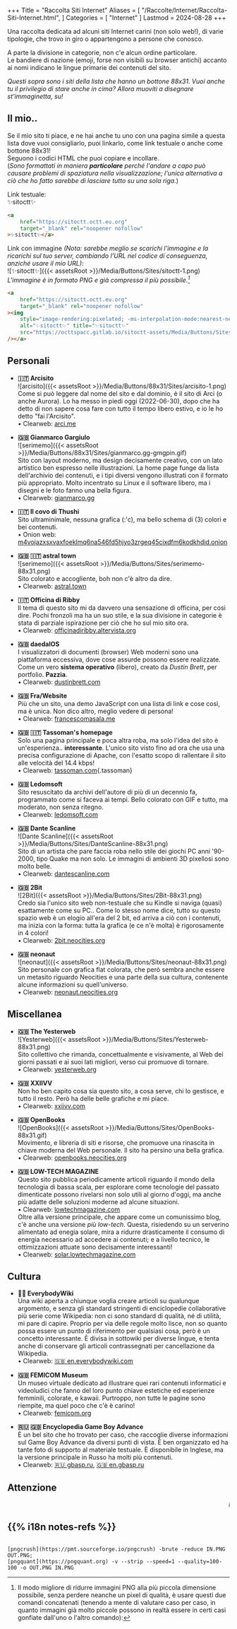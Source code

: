 +++
Title = "Raccolta Siti Internet"
Aliases = [
  "/Raccolte/Internet/Raccolta-Siti-Internet.html",
]
Categories = [ "Internet" ]
Lastmod = 2024-08-28
+++

Una raccolta dedicata ad alcuni siti Internet carini (non solo web!), di varie tipologie, che trovo in giro o appartengono a persone che conosco.

A parte la divisione in categorie, non c'e alcun ordine particolare.  
Le bandiere di nazione (emoji, forse non visibili su browser antichi) accanto ai nomi indicano le lingue primarie dei contenuti del sito.

<div markdown="1" id="SitesList" class="NoImgCenter NoLinkLink ImgShiftedH Pixelated">

<!-- <marquee markdown="1">

[![✨sitoctt✨]({{< assetsRoot >}}/Media/Buttons/Sites/sitoctt-1.png)](#-Il-mio)&nbsp;
[![serimemo]({{< assetsRoot >}}/Media/Buttons/Sites/serimemo-88x31.png)](#-s-a-1)&nbsp;
[![Dante Scanline]({{< assetsRoot >}}/Media/Buttons/Sites/DanteScanline-88x31.png)](#-s-a-2)&nbsp;
[![2Bit]({{< assetsRoot >}}/Media/Buttons/Sites/2Bit-88x31.png)](#-s-a-3)&nbsp;
[![neonaut]({{< assetsRoot >}}/Media/Buttons/Sites/neonaut-88x31.png)](#-s-a-4)&nbsp;
[![Yesterweb]({{< assetsRoot >}}/Media/Buttons/Sites/Yesterweb-88x31.png)](#-s-a-5)&nbsp;
[![OpenBooks]({{< assetsRoot >}}/Media/Buttons/Sites/OpenBooks-88x31.gif)](#-s-a-6)&nbsp;

</marquee> -->

_Questi sopra sono i siti della lista che hanno un bottone 88x31. Vuoi anche tu il privilegio di stare anche in cima? Allora muoviti a disegnare st'immaginetta, su!_

## Il mio..

Se il mio sito ti piace, e ne hai anche tu uno con una pagina simile a questa lista dove vuoi consigliarlo, puoi linkarlo, come link testuale o anche come bottone 88x31!  
Seguono i codici HTML che puoi copiare e incollare.  
(_Sono formattati in maniera **particolare** perché l'andare a capo può causare problemi di spaziatura nella visualizzazione; l'unica alternativa a ciò che ho fatto sarebbe di lasciare tutto su una sola riga._)

Link testuale:  
✨sitoctt✨  
```html
<a
	href="https://sitoctt.octt.eu.org"
	target="_blank" rel="noopener nofollow"
>✨sitoctt✨</a>
```

Link con immagine _(Nota: sarebbe meglio se scarichi l'immagine e la ricarichi sul tuo server, cambiando l'URL nel codice di conseguenza, anziché usare il mio URL)_:  
![✨sitoctt✨]({{< assetsRoot >}}/Media/Buttons/Sites/sitoctt-1.png)  
_L'immagine è in formato PNG e già compressa il più possibile.[^Comandi di Compressione PNG Lossless]_  
```html
<a
	href="https://sitoctt.octt.eu.org"
	target="_blank" rel="noopener nofollow"
><img
	style="image-rendering:pixelated; -ms-interpolation-mode:nearest-neighbor;"
	alt="✨sitoctt✨" title="✨sitoctt✨"
	src="https://octtspacc.gitlab.io/sitoctt-assets/Media/Buttons/Sites/sitoctt-1.png"
/></a>
```

## Personali

- **🇮🇹 Arcisito**  
![arcisito]({{< assetsRoot >}}/Media/Buttons/88x31/Sites/arcisito-1.png)  
Come si può leggere dal nome del sito e dal dominio, è il sito di Arci (o anche Aurora). Lo ha messo in piedi oggi (2022-06-30), dopo che ha detto di non sapere cosa fare con tutto il tempo libero estivo, e io le ho detto "fai l'Arcisito".  
	• Clearweb: [arci.me](https://arci.me) <!-- [auroraviola.eu.org](https://auroraviola.eu.org) -->

- **🇬🇧️ Gianmarco Gargiulo**  
![serimemo]({{< assetsRoot >}}/Media/Buttons/88x31/Sites/gianmarco.gg-gmgpin.gif)  
Sito con layout moderno, ma design decisamente creativo, con un lato artistico ben espresso nelle illustrazioni. La home page funge da lista dell'archivio dei contenuti, e i tipi diversi vengono illustrati con il formato più appropriato. Molto incentrato su Linux e il software libero, ma i disegni e le foto fanno una bella figura.  
	• Clearweb: [gianmarco.gg](https://gianmarco.gg)

- **🇮🇹 Il covo di Thushi**  
Sito ultraminimale, nessuna grafica (:'c), ma bello schema di (3) colori e bei contenuti.  
	• Onion web: [m4vojazxsxvaxfoeklmq6na546fd5hjyo3zrgeq45cixdfm6kodkhdid.onion](http://m4vojazxsxvaxfoeklmq6na546fd5hjyo3zrgeq45cixdfm6kodkhdid.onion)

- <b id="-s-a-1">🇬🇧 🇮🇹 astral town</b>  
![serimemo]({{< assetsRoot >}}/Media/Buttons/Sites/serimemo-88x31.png)  
Sito colorato e accogliente, boh non c'è altro da dire.  
	• Clearweb: [astral.town](https://astral.town)

- **🇮🇹 Officina di Ribby**  
Il tema di questo sito mi da davvero una sensazione di officina, per così dire. Pochi fronzoli ma ha un suo stile, e la sua divisione in categorie è stata di parziale ispirazione per ciò che ho sul mio sito ora.  
	• Clearweb: [officinadiribby.altervista.org](https://officinadiribby.altervista.org)

- **🇬🇧 daedalOS**  
I visualizzatori di documenti (browser) Web moderni sono una piattaforma eccessiva, dove cose assurde possono essere realizzate. Come un vero **sistema operativo** (libero), creato da _Dustin Brett_, per portfolio. **Pazzia**.  
	• Clearweb: [dustinbrett.com](https://dustinbrett.com)

- **🇬🇧 Fra/Website**  
Più che un sito, una demo JavaScript con una lista di link e cose così, ma è unica. Non dico altro, meglio vedere di persona!  
	• Clearweb: [francescomasala.me](https://francescomasala.me)

- **🇬🇧 🇮🇹 Tassoman's homepage**  
Solo una pagina principale e poca altra roba, ma solo l'idea del sito è un'esperienza.. **interessante**. L'unico sito visto fino ad ora che usa una precisa configurazione di Apache, con l'esatto scopo di rallentare il sito alle velocità del 14.4 kbps!  
	• Clearweb: [tassoman.com](https://tassoman.com){.tassoman}

- **🇬🇧 Ledomsoft**  
Sito resuscitato da archivi dell'autore di più di un decennio fa, programmato come si faceva ai tempi. Bello colorato con GIF e tutto, ma moderato, non senza ritegno.  
	• Clearweb: [ledomsoft.com](https://ledomsoft.com)

- <b id="-s-a-2">🇬🇧 Dante Scanline</b>  
![Dante Scanline]({{< assetsRoot >}}/Media/Buttons/Sites/DanteScanline-88x31.png)  
Sito di un artista che pare faccia roba nello stile dei giochi PC anni '90-2000, tipo Quake ma non solo. Le immagini di ambienti 3D pixellosi sono molto belle.  
	• Clearweb: [dantescanline.com](https://dantescanline.com)

- <b id="-s-a-3">🇬🇧 2Bit</b>  
![2Bit]({{< assetsRoot >}}/Media/Buttons/Sites/2Bit-88x31.png)  
Credo sia l'unico sito web non-testuale che su Kindle si naviga (quasi) esattamente come su PC.. Come lo stesso nome dice, tutto su questo spazio web è un elogio all'era del 2 bit, ed arriva a ciò con i contenuti, ma inizia con la forma: tutta la grafica (e ce n'è molta) è rigorosamente in 4 colori!  
	• Clearweb: [2bit.neocities.org](https://2bit.neocities.org)

- <b id="-s-a-4">🇬🇧 neonaut</b>  
![neonaut]({{< assetsRoot >}}/Media/Buttons/Sites/neonaut-88x31.png)  
Sito personale con grafica flat colorata, che però sembra anche essere un metasito riguardo Neocities e una parte della sua cultura, contenente alcune informazioni su quell'universo.  
	• Clearweb: [neonaut.neocities.org](https://neonaut.neocities.org)

## Miscellanea

- <b id="-s-a-5">🇬🇧 The Yesterweb</b>  
![Yesterweb]({{< assetsRoot >}}/Media/Buttons/Sites/Yesterweb-88x31.png)  
Sito collettivo che rimanda, concettualmente e visivamente, al Web dei giorni passati e ai suoi lati migliori, verso cui promuove di tornare.  
	• Clearweb: [yesterweb.org](https://yesterweb.org)

- **🇬🇧 XXIIVV**  
Non ho ben capito cosa sia questo sito, a cosa serve, chi lo gestisce, e tutto il resto. Però ha delle belle grafiche e mi piace.  
	• Clearweb: [xxiivv.com](https://xxiivv.com)

- <b id="-s-a-6">🇬🇧 OpenBooks</b>  
![OpenBooks]({{< assetsRoot >}}/Media/Buttons/Sites/OpenBooks-88x31.gif)  
Movimento, e libreria di siti e risorse, che promuove una rinascita in chiave moderna del Web personale. Il sito ha persino una bella grafica.  
	• Clearweb: [openbooks.neocities.org](https://openbooks.neocities.org)

- **🇬🇧 LOW-TECH MAGAZINE**  
Questo sito pubblica periodicamente articoli riguardo il mondo della tecnologia di bassa scala, per esplorare come tecnologie del passato dimenticate possono rivelarsi non solo utili al giorno d'oggi, ma anche più adatte delle soluzioni moderne ad alcune situazioni.  
	• Clearweb: [lowtechmagazine.com](https://lowtechmagazine.com)  
Oltre alla versione principale, che appare come un comunissimo blog, c'è anche una versione _più low-tech_. Questa, risiedendo su un serverino alimentato ad enegia solare, mira a ridurre drasticamente il consumo di energia necessario ad accedere ai contenuti; e a livello tecnico, le ottimizzazioni attuate sono decisamente interessanti!  
	• Clearweb: [solar.lowtechmagazine.com](https://solar.lowtechmagazine.com)

## Cultura

- **🏳️‍🌈 EverybodyWiki**  
Una wiki aperta a chiunque voglia creare articoli su qualunque argomento, e senza gli standard stringenti di enciclopedie collaborative più serie come Wikipedia: non ci sono standard di qualità, né di utilità, mi pare di capire. Proprio per via delle regole molto lisce, non so quanto possa essere un punto di riferimento per qualsiasi cosa, però è un concetto interessante. È divisa in sottowiki per diverse lingue, e tenta anche di conservare gli articoli contrassegnati per cancellazione da Wikipedia.  
	• Clearweb: [🇬🇧 en.everybodywiki.com](https://en.everybodywiki.com/Everybodywiki:Welcome)

- **🇬🇧 FEMICOM Museum**  
Un museo virtuale dedicato ad illustrare quei rari contenuti informatici e videoludici che fanno del loro punto chiave estetiche ed esperienze femminili, colorate, e kawaii. Purtroppo, non tutte le pagine sono riempite, ma quel poco che c'è è carino!  
	• Clearweb: [femicom.org](http://femicom.org)

- **🇷🇺 🇬🇧 Encyclopedia Game Boy Advance**  
È un bel sito che ho trovato per caso, che raccoglie diverse informazioni sul Game Boy Advance da diversi punti di vista. È ben organizzato ed ha tante foto di supporto al materiale testuale. È disponibile in Inglese, ma la versione principale in Russo ha molti più contenuti.  
	• Clearweb: [🇷🇺 gbasp.ru](https://gbasp.ru), [🇬🇧 en.gbasp.ru](https://en.gbasp.ru)

</div>

## Attenzione

<marquee><i>Però, oh voi persone che fate i sitarelli, mannaggia, non mettete testo importante nell'infernale tag &lt;marquee&gt;, che non si legge niente e fa il mal di testa!</i></marquee>

## {{% i18n notes-refs %}}

[^Comandi di Compressione PNG Lossless]: Il modo migliore di ridurre immagini PNG alla più piccola dimensione possibile, senza perdere neanche un pixel di qualità, è usare questi due comandi concatenati (tenendo a mente di valutare caso per caso, in quanto immagini già molto piccole possono in realtà essere in certi casi gonfiate dall'uno o l'altro comando):
<code markdown="1">
[pngcrush](https://pmt.sourceforge.io/pngcrush) -brute -reduce IN.PNG OUT.PNG;
[pngquant](https://pngquant.org) -v --strip --speed=1 --quality=100-100 -o OUT.PNG IN.PNG</code>
